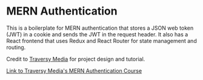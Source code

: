 # MERN Authentication

This is a boilerplate for MERN authentication that stores a JSON web token (JWT) in a cookie and sends the JWT in the request header. It also has a React frontend that uses Redux and React Router for state management and routing.

Credit to [Traversy Media](https://www.traversymedia.com/)
for project design and tutorial.

[Link to Traversy Media's MERN Authentication Course](https://www.youtube.com/watch?v=R4AhvYORZRY)
